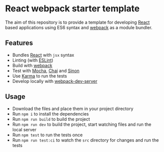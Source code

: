# React webpack starter template

The aim of this repository is to provide a template for developing [React](https://facebook.github.io/react/) based applications using ES6 syntax and [webpack](https://webpack.github.io/) as a module bundler.

## Features

* Bundles [React](https://facebook.github.io/react/) with `jsx` syntax
* Linting (with [ESLint](http://eslint.org/))
* Build with [webpack](https://webpack.github.io/)
* Test with [Mocha](http://mochajs.org/), [Chai](http://chaijs.com/) and [Sinon](http://sinonjs.org/)
* Use [Karma](http://karma-runner.github.io/) to run the tests
* Develop locally with [webpack-dev-server](http://webpack.github.io/docs/webpack-dev-server.html)

## Usage

* Download the files and place them in your project directory
* Run `npm i` to install the dependencies
* Run `npm run build` to build the project
* Run `npm run dev` to build the project, start watching files and run the local server
* Run `npm test` to run the tests once
* Run `npm run test:ci` to watch the `src` directory for changes and run the tests
